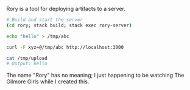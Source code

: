 Rory is a tool for deploying artifacts to a server.

```bash
# Build and start the server
(cd rory; stack build; stack exec rory-server)

echo "hello" > /tmp/abc

curl -F xyz=@/tmp/abc http://localhost:3000

cat /tmp/upload
# Output: hello
```

The name "Rory" has no meaning; I just happening to be watching
The Gilmore Girls while I created this.
